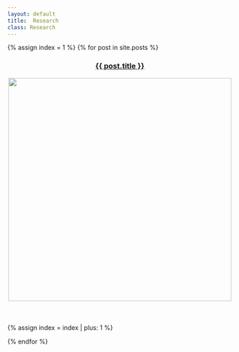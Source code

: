 ```yaml
---
layout: default
title:  Research
class: Research
---
```



{%  assign index = 1 %}
{% for post in site.posts %}



<h3><a href="{{ post.url }}"> <center>{{ post.title }} </center> </a> </h3>

 <center><img src="/assets/post_images/{{ index }}a.JPG" width="500px"></center>  <br> <br> <br> 
 {% assign index = index | plus: 1 %}

{% endfor %}


